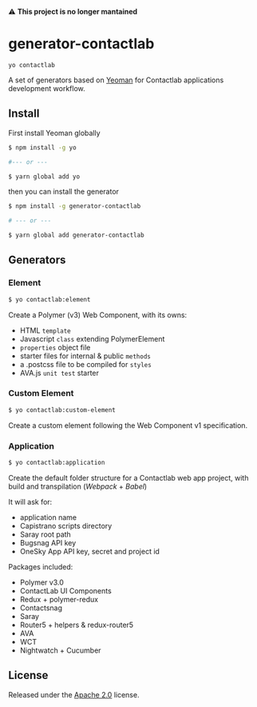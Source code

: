 :warning: **This project is no longer mantained**

# generator-contactlab

```yo contactlab```

A set of generators based on [Yeoman](http://yeoman.io/) for Contactlab applications development workflow.

## Install
First install Yeoman globally

```sh
$ npm install -g yo

#--- or ---

$ yarn global add yo
```

then you can install the generator

```sh
$ npm install -g generator-contactlab

# --- or ---

$ yarn global add generator-contactlab
```

## Generators

### Element

```sh
$ yo contactlab:element
```

Create a Polymer (v3) Web Component, with its owns:

- HTML `template`
- Javascript `class` extending PolymerElement
- `properties` object file
- starter files for internal & public `methods`
- a .postcss file to be compiled for `styles`
- AVA.js `unit test` starter

### Custom Element

```sh
$ yo contactlab:custom-element
```

Create a custom element following the Web Component v1 specification.

### Application

```sh
$ yo contactlab:application
```

Create the default folder structure for a Contactlab web app project, with build and transpilation (*Webpack* + *Babel*)

It will ask for:
- application name
- Capistrano scripts directory
- Saray root path
- Bugsnag API key
- OneSky App API key, secret and project id

Packages included:
- Polymer v3.0
- ContactLab UI Components
- Redux + polymer-redux
- Contactsnag
- Saray
- Router5 + helpers & redux-router5
- AVA
- WCT
- Nightwatch + Cucumber

## License

Released under the [Apache 2.0](LICENSE) license.
